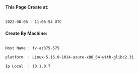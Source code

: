 
   
#### This Page Create at:

```bash

2022-08-06 - 11:06:54 UTC

```

#### Create By Machine:

```bash

Host Name : fv-az375-575

platform  : Linux-5.15.0-1014-azure-x86_64-with-glibc2.31

Ip Local  : 10.1.0.7

```

